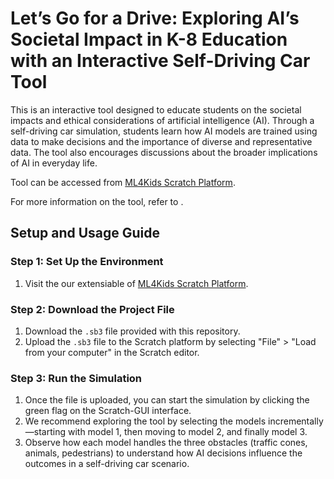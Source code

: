 # Let’s Go for a Drive: Exploring AI’s Societal Impact in K-8 Education with an Interactive Self-Driving Car Tool
This is an interactive tool designed to educate students on the societal impacts and ethical considerations of artificial intelligence (AI). Through a self-driving car simulation, students learn how AI models are trained using data to make decisions and the importance of diverse and representative data. The tool also encourages discussions about the broader implications of AI in everyday life.

Tool can be accessed from [ML4Kids Scratch Platform](https://machinelearningforkids.co.uk/scratch/?url=https://machinelearningforkids.co.uk/api/scratch/fd99d1a0-b7ea-11ed-85e0-25577ec38ffce200e355-1890-4bae-9ae2-89d51a1e2999/extension3.js).

For more information on the tool, refer to .

## Setup and Usage Guide

### Step 1: Set Up the Environment
1. Visit the our extensiable of [ML4Kids Scratch Platform](https://machinelearningforkids.co.uk/scratch/?url=https://machinelearningforkids.co.uk/api/scratch/fd99d1a0-b7ea-11ed-85e0-25577ec38ffce200e355-1890-4bae-9ae2-89d51a1e2999/extension3.js).

### Step 2: Download the Project File
1. Download the `.sb3` file provided with this repository.
2. Upload the `.sb3` file to the Scratch platform by selecting "File" > "Load from your computer" in the Scratch editor.

### Step 3: Run the Simulation
1.  Once the file is uploaded, you can start the simulation by clicking the green flag on the Scratch-GUI interface.
2. We recommend exploring the tool by selecting the models incrementally—starting with model 1, then moving to model 2, and finally model 3.
3. Observe how each model handles the three obstacles (traffic cones, animals, pedestrians) to understand how AI decisions influence the outcomes in a self-driving car scenario.
